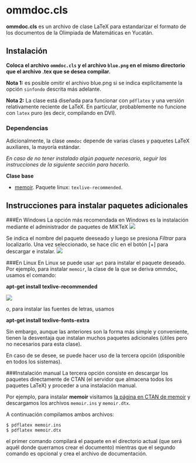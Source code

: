 # ommdoc.cls

**ommdoc.cls** es un archivo de clase LaTeX para estandarizar el formato de los documentos de la Olimpiada de Matemáticas en Yucatán.

## Instalación

**Coloca el archivo `ommdoc.cls` y el archivo `blue.png` en el mismo directorio que el archivo .tex que se desea compilar.**

**Nota 1:** es posible omitir el archivo blue.png si se indica explícitamente la opción `sinfondo` descrita más adelante. 

**Nota 2:** La clase está diseñada para funcionar con `pdflatex` y una versión relativamente reciente de LaTeX. En particular, probablemente no funcione con `latex` puro (es decir, compilando en DVI).

### Dependencias
Adicionalmente, la clase `ommdoc` depende de varias clases y paquetes LaTeX auxiliares, la mayoría estándar. 

_En caso de no tener instalado algún paquete necesario, seguir las instrucciones de la siguiente sección para hacerlo._

**Clase base**

* [memoir](http://www.ctan.org/tex-archive/macros/latex/contrib/memoir/).  Paquete linux: `texlive-recommended`.



## Instrucciones para instalar paquetes adicionales

###En Windows
La opción más recomendada en Windows es la instalación mediante el administrador de paquetes de MiKTeX
![](http://i.imgur.com/ImMkAwP.png)
 
Se indica el nombre del paquete deeseado y luego se presiona _Filtrar_ para localizarlo. Una vez seleccionado, se hace clic en el botón [+]  para descargar e instalar.
![](http://i.imgur.com/JNaHYf5.png)
  
###En Linux
En Linux se puede usar `apt` para instalar el paquete deseado. Por ejemplo, para instalar `memoir`, la clase de la que se deriva ommdoc, usamos el comando:

**apt-get install texlive-recommended**

![](http://i.imgur.com/ymNhPvM.png)

o, para instalar las fuentes de letras, usamos 

**apt-get install texlive-fonts-extra**

Sin embargo, aunque las anteriores son la forma más simple y conveniente, tienen la desventaja que instalan muchos paquetes adicionales (útiles pero no necesarios para esta clase).

En caso de se desee, se puede hacer uso de la tercera opción (disponible en todos los sistemas).

###Instalación manual
La tercera opción consiste en descargar los paquetes directamente de CTAN (el servidor que almacena todos los paquetes LaTeX) y proceder a una instalación manual.

Por ejemplo, para instalar **memoir** visitamos 
[la página en CTAN de memoir](http://www.ctan.org/tex-archive/macros/latex/contrib/memoir/) y descargamos los archivos `memoir.ins` y `memoir.dtx`.

A continuación compilamos ambos archivos:

    $ pdflatex memoir.ins
    $ pdflatex memoir.dtx
    
el primer comando compilará el paquete en el directorio actual (que será aquél donde querramos crear el documento) mientras que el segundo comando es opcional y crea el archivo de documentación.
    

